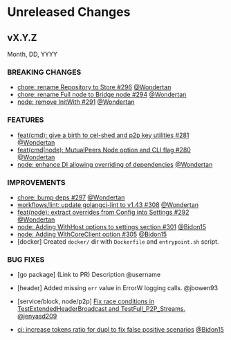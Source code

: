 # Unreleased Changes

## vX.Y.Z

Month, DD, YYYY

### BREAKING CHANGES

- [chore: rename Repository to Store #296](https://github.com/celestiaorg/celestia-node/pull/296) [@Wondertan](https://github.com/Wondertan)
- [chore: rename Full node to Bridge node #294](https://github.com/celestiaorg/celestia-node/pull/294) [@Wondertan](https://github.com/Wondertan)
- [node: remove InitWith #291](https://github.com/celestiaorg/celestia-node/pull/291) [@Wondertan](https://github.com/Wondertan)

### FEATURES

- [feat(cmd): give a birth to cel-shed and p2p key utilities #281](https://github.com/celestiaorg/celestia-node/pull/281) [@Wondertan](https://github.com/Wondertan)
- [feat(cmd|node): MutualPeers Node option and CLI flag #280](https://github.com/celestiaorg/celestia-node/pull/280) [@Wondertan](https://github.com/Wondertan)
- [node: enhance DI allowing overriding of dependencies](https://github.com/celestiaorg/celestia-node/pull/290) [@Wondertan](https://github.com/Wondertan)

### IMPROVEMENTS

- [chore: bump deps #297](https://github.com/celestiaorg/celestia-node/pull/297) [@Wondertan](https://github.com/Wondertan)
- [workflows/lint: update golangci-lint to v1.43 #308](https://github.com/celestiaorg/celestia-node/pull/308) [@Wondertan](https://github.com/Wondertan)
- [feat(node): extract overrides from Config into Settings #292](https://github.com/celestiaorg/celestia-node/pull/292) [@Wondertan](https://github.com/Wondertan)
- [node: Adding WithHost options to settings section #301](https://github.com/celestiaorg/celestia-node/pull/301) [@Bidon15](https://github.com/Bidon15)
- [node: Adding WithCoreClient option #305](https://github.com/celestiaorg/celestia-node/pull/305) [@Bidon15](https://github.com/Bidon15)
- [docker] Created `docker/` dir with `Dockerfile` and `entrypoint.sh` script. 

### BUG FIXES

- [go package] (Link to PR) Description @username

- [header] Added missing `err` value in ErrorW logging calls. @jbowen93
- [service/block, node/p2p] [Fix race conditions in TestExtendedHeaderBroadcast and TestFull_P2P_Streams.](https://github.com/celestiaorg/celestia-node/pull/288) [@jenyasd209](https://github.com/jenyasd209)
- [ci: increase tokens ratio for dupl to fix false positive scenarios](https://github.com/celestiaorg/celestia-node/pull/314) [@Bidon15](https://github.com/Bidon15)
